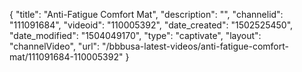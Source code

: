 {
    "title": "Anti-Fatigue Comfort Mat",
    "description": "",
    "channelid": "111091684",
    "videoid": "110005392",
    "date_created": "1502525450",
    "date_modified": "1504049170",
    "type": "captivate",
    "layout": "channelVideo",
    "url": "\/bbbusa-latest-videos\/anti-fatigue-comfort-mat\/111091684-110005392"
}